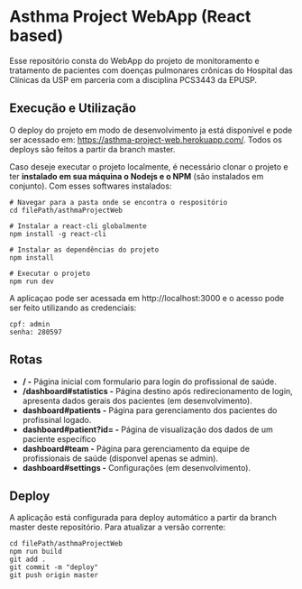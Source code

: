 # Asthma Project WebApp (React based)


Esse repositório consta do WebApp do projeto de monitoramento e tratamento de pacientes com doenças pulmonares crônicas do Hospital das Clínicas da USP em parceria com a disciplina PCS3443 da EPUSP. 


## Execução e Utilização

O deploy do projeto em modo de desenvolvimento ja está disponível e pode ser acessado em: https://asthma-project-web.herokuapp.com/.
Todos os deploys são feitos a partir da branch master.

Caso deseje executar o projeto localmente, é necessário clonar o projeto e ter **instalado em sua máquina o Nodejs e o NPM** (são instalados em conjunto). Com esses softwares instalados:

```shell
# Navegar para a pasta onde se encontra o respositório
cd filePath/asthmaProjectWeb

# Instalar a react-cli globalmente
npm install -g react-cli

# Instalar as dependências do projeto
npm install

# Executar o projeto
npm run dev
```

A aplicaçao pode ser acessada em http://localhost:3000 e o acesso pode ser feito utilizando as credenciais:

```shell
cpf: admin
senha: 280597
```

## Rotas

- **/ -** Página inicial com formulario para login do profissional de saúde.
- **/dashboard#statistics -** Página destino após redirecionamento de login, apresenta dados gerais dos pacientes (em desenvolvimento).
- **dashboard#patients -** Página para gerenciamento dos pacientes do profissinal logado.
- **dashboard#patient?id=<id> -** Página de visualização dos dados de um paciente específico
- **dashboard#team -** Página para gerenciamento da equipe de profissionais de saúde (disponvel apenas se admin).
- **dashboard#settings -** Configurações (em desenvolvimento).

## Deploy

A aplicação está configurada para deploy automático a partir da branch master deste repositório. Para atualizar a versão corrente:

```shell
cd filePath/asthmaProjectWeb
npm run build
git add .
git commit -m "deploy"
git push origin master
```
